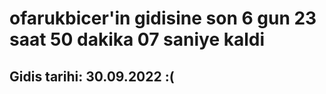 # ofarukbicer'in gidisine son 6 gun 23 saat 50 dakika 07 saniye kaldi

## Gidis tarihi: 30.09.2022 :(